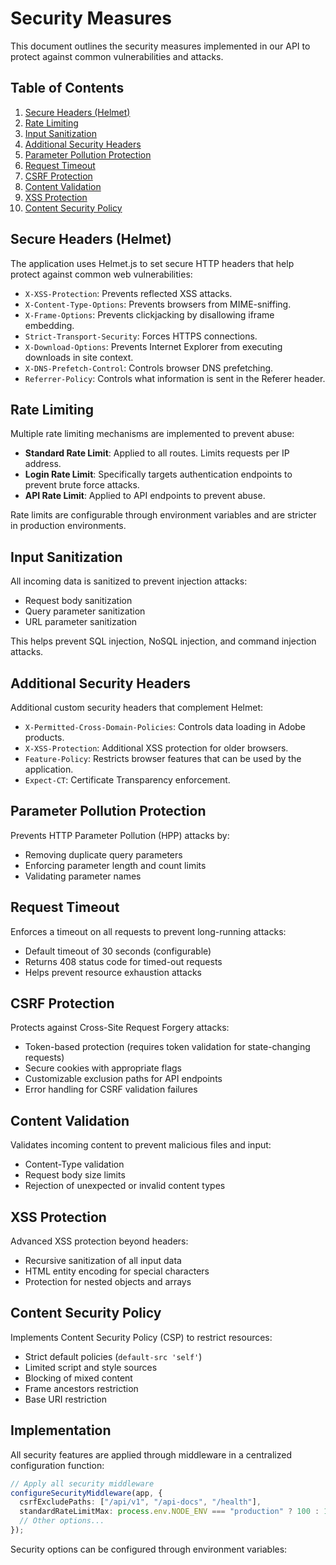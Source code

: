# Security Measures

This document outlines the security measures implemented in our API to protect against common vulnerabilities and attacks.

## Table of Contents

1. [Secure Headers (Helmet)](#secure-headers-helmet)
2. [Rate Limiting](#rate-limiting)
3. [Input Sanitization](#input-sanitization)
4. [Additional Security Headers](#additional-security-headers)
5. [Parameter Pollution Protection](#parameter-pollution-protection)
6. [Request Timeout](#request-timeout)
7. [CSRF Protection](#csrf-protection)
8. [Content Validation](#content-validation)
9. [XSS Protection](#xss-protection)
10. [Content Security Policy](#content-security-policy)

## Secure Headers (Helmet)

The application uses Helmet.js to set secure HTTP headers that help protect against common web vulnerabilities:

- `X-XSS-Protection`: Prevents reflected XSS attacks.
- `X-Content-Type-Options`: Prevents browsers from MIME-sniffing.
- `X-Frame-Options`: Prevents clickjacking by disallowing iframe embedding.
- `Strict-Transport-Security`: Forces HTTPS connections.
- `X-Download-Options`: Prevents Internet Explorer from executing downloads in site context.
- `X-DNS-Prefetch-Control`: Controls browser DNS prefetching.
- `Referrer-Policy`: Controls what information is sent in the Referer header.

## Rate Limiting

Multiple rate limiting mechanisms are implemented to prevent abuse:

- **Standard Rate Limit**: Applied to all routes. Limits requests per IP address.
- **Login Rate Limit**: Specifically targets authentication endpoints to prevent brute force attacks.
- **API Rate Limit**: Applied to API endpoints to prevent abuse.

Rate limits are configurable through environment variables and are stricter in production environments.

## Input Sanitization

All incoming data is sanitized to prevent injection attacks:

- Request body sanitization
- Query parameter sanitization
- URL parameter sanitization

This helps prevent SQL injection, NoSQL injection, and command injection attacks.

## Additional Security Headers

Additional custom security headers that complement Helmet:

- `X-Permitted-Cross-Domain-Policies`: Controls data loading in Adobe products.
- `X-XSS-Protection`: Additional XSS protection for older browsers.
- `Feature-Policy`: Restricts browser features that can be used by the application.
- `Expect-CT`: Certificate Transparency enforcement.

## Parameter Pollution Protection

Prevents HTTP Parameter Pollution (HPP) attacks by:

- Removing duplicate query parameters
- Enforcing parameter length and count limits
- Validating parameter names

## Request Timeout

Enforces a timeout on all requests to prevent long-running attacks:

- Default timeout of 30 seconds (configurable)
- Returns 408 status code for timed-out requests
- Helps prevent resource exhaustion attacks

## CSRF Protection

Protects against Cross-Site Request Forgery attacks:

- Token-based protection (requires token validation for state-changing requests)
- Secure cookies with appropriate flags
- Customizable exclusion paths for API endpoints
- Error handling for CSRF validation failures

## Content Validation

Validates incoming content to prevent malicious files and input:

- Content-Type validation
- Request body size limits
- Rejection of unexpected or invalid content types

## XSS Protection

Advanced XSS protection beyond headers:

- Recursive sanitization of all input data
- HTML entity encoding for special characters
- Protection for nested objects and arrays

## Content Security Policy

Implements Content Security Policy (CSP) to restrict resources:

- Strict default policies (`default-src 'self'`)
- Limited script and style sources
- Blocking of mixed content
- Frame ancestors restriction
- Base URI restriction

## Implementation

All security features are applied through middleware in a centralized configuration function:

```typescript
// Apply all security middleware
configureSecurityMiddleware(app, {
  csrfExcludePaths: ["/api/v1", "/api-docs", "/health"],
  standardRateLimitMax: process.env.NODE_ENV === "production" ? 100 : 1000,
  // Other options...
});
```

Security options can be configured through environment variables:
